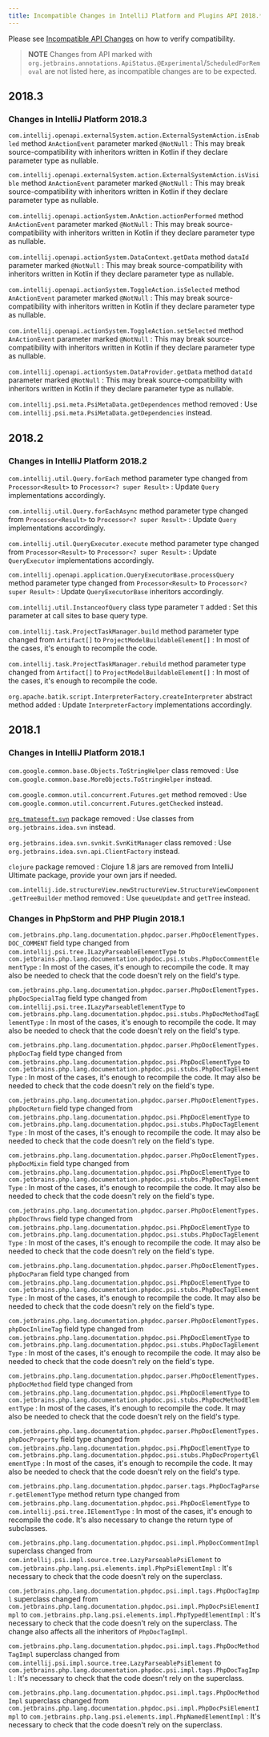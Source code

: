 ```yaml
---
title: Incompatible Changes in IntelliJ Platform and Plugins API 2018.*
---
```

<!-- Copyright 2000-2020 JetBrains s.r.o. and other contributors. Use of this source code is governed by the Apache 2.0 license that can be found in the LICENSE file. -->

<!--

!!!!!!!!!!!!!!!!!!!!!!!!!!!!!!!!!!!!!!!!!!!!!!!!!!!!!!!!!!!!!!!!!!!!!!!!!!!!!!!!!!!!!!!!!!!!!!!!! 
See the note on how to document new problems on the main page reference_guide/api_changes_list.md 
!!!!!!!!!!!!!!!!!!!!!!!!!!!!!!!!!!!!!!!!!!!!!!!!!!!!!!!!!!!!!!!!!!!!!!!!!!!!!!!!!!!!!!!!!!!!!!!!! 

-->

Please see [Incompatible API Changes](/reference_guide/api_changes_list.md) on how to verify compatibility.

> **NOTE** Changes from API marked with `org.jetbrains.annotations.ApiStatus.@Experimental`/`ScheduledForRemoval` are not listed here, as incompatible changes are to be expected.

## 2018.3 

### Changes in IntelliJ Platform 2018.3

`com.intellij.openapi.externalSystem.action.ExternalSystemAction.isEnabled` method `AnActionEvent` parameter marked `@NotNull`
: This may break source-compatibility with inheritors written in Kotlin if they declare parameter type as nullable.

`com.intellij.openapi.externalSystem.action.ExternalSystemAction.isVisible` method `AnActionEvent` parameter marked `@NotNull`
: This may break source-compatibility with inheritors written in Kotlin if they declare parameter type as nullable.

`com.intellij.openapi.actionSystem.AnAction.actionPerformed` method `AnActionEvent` parameter marked `@NotNull`
: This may break source-compatibility with inheritors written in Kotlin if they declare parameter type as nullable.

`com.intellij.openapi.actionSystem.DataContext.getData` method `dataId` parameter marked `@NotNull`
: This may break source-compatibility with inheritors written in Kotlin if they declare parameter type as nullable.

`com.intellij.openapi.actionSystem.ToggleAction.isSelected` method `AnActionEvent` parameter marked `@NotNull`
: This may break source-compatibility with inheritors written in Kotlin if they declare parameter type as nullable.

`com.intellij.openapi.actionSystem.ToggleAction.setSelected` method `AnActionEvent` parameter marked `@NotNull`
: This may break source-compatibility with inheritors written in Kotlin if they declare parameter type as nullable.

`com.intellij.openapi.actionSystem.DataProvider.getData` method `dataId` parameter marked `@NotNull`
: This may break source-compatibility with inheritors written in Kotlin if they declare parameter type as nullable.

`com.intellij.psi.meta.PsiMetaData.getDependences` method removed
: Use `com.intellij.psi.meta.PsiMetaData.getDependencies` instead.


## 2018.2
 
### Changes in IntelliJ Platform 2018.2

`com.intellij.util.Query.forEach` method parameter type changed from `Processor<Result>` to `Processor<? super Result>`
: Update `Query` implementations accordingly.

`com.intellij.util.Query.forEachAsync` method parameter type changed from `Processor<Result>` to `Processor<? super Result>`
: Update `Query` implementations accordingly.

`com.intellij.util.QueryExecutor.execute` method parameter type changed from `Processor<Result>` to `Processor<? super Result>`
: Update `QueryExecutor` implementations accordingly.

`com.intellij.openapi.application.QueryExecutorBase.processQuery` method parameter type changed from `Processor<Result>` to `Processor<? super Result>`
: Update `QueryExecutorBase` inheritors accordingly.

`com.intellij.util.InstanceofQuery` class type parameter `T` added
: Set this parameter at call sites to base query type.

`com.intellij.task.ProjectTaskManager.build` method parameter type changed from `Artifact[]` to `ProjectModelBuildableElement[]` 
: In most of the cases, it's enough to recompile the code.

`com.intellij.task.ProjectTaskManager.rebuild` method parameter type changed from `Artifact[]` to `ProjectModelBuildableElement[]` 
: In most of the cases, it's enough to recompile the code.

`org.apache.batik.script.InterpreterFactory.createInterpreter` abstract method added 
: Update `InterpreterFactory` implementations accordingly.


## 2018.1 

### Changes in IntelliJ Platform 2018.1

`com.google.common.base.Objects.ToStringHelper` class removed
: Use `com.google.common.base.MoreObjects.ToStringHelper` instead.

`com.google.common.util.concurrent.Futures.get` method removed
: Use `com.google.common.util.concurrent.Futures.getChecked` instead.

[`org.tmatesoft.svn`](https://svnkit.com/index.html) package removed 
: Use classes from `org.jetbrains.idea.svn` instead.

`org.jetbrains.idea.svn.svnkit.SvnKitManager` class removed
: Use `org.jetbrains.idea.svn.api.ClientFactory` instead.

`clojure` package removed 
: Clojure 1.8 jars are removed from IntelliJ Ultimate package, provide your own jars if needed.

`com.intellij.ide.structureView.newStructureView.StructureViewComponent.getTreeBuilder` method removed 
: Use `queueUpdate` and `getTree` instead.

### Changes in PhpStorm and PHP Plugin 2018.1

`com.jetbrains.php.lang.documentation.phpdoc.parser.PhpDocElementTypes.DOC_COMMENT` field type changed from `com.intellij.psi.tree.ILazyParseableElementType` to `com.jetbrains.php.lang.documentation.phpdoc.psi.stubs.PhpDocCommentElementType` 
: In most of the cases, it's enough to recompile the code. It may also be needed to check that the code doesn't rely on the field's type.

`com.jetbrains.php.lang.documentation.phpdoc.parser.PhpDocElementTypes.phpDocSpecialTag` field type changed from `com.intellij.psi.tree.ILazyParseableElementType` to `com.jetbrains.php.lang.documentation.phpdoc.psi.stubs.PhpDocMethodTagElementType`
: In most of the cases, it's enough to recompile the code. It may also be needed to check that the code doesn't rely on the field's type.

`com.jetbrains.php.lang.documentation.phpdoc.parser.PhpDocElementTypes.phpDocTag` field type changed from `com.jetbrains.php.lang.documentation.phpdoc.psi.PhpDocElementType` to `com.jetbrains.php.lang.documentation.phpdoc.psi.stubs.PhpDocTagElementType` 
: In most of the cases, it's enough to recompile the code. It may also be needed to check that the code doesn't rely on the field's type.

`com.jetbrains.php.lang.documentation.phpdoc.parser.PhpDocElementTypes.phpDocReturn` field type changed from `com.jetbrains.php.lang.documentation.phpdoc.psi.PhpDocElementType` to `com.jetbrains.php.lang.documentation.phpdoc.psi.stubs.PhpDocTagElementType`
: In most of the cases, it's enough to recompile the code. It may also be needed to check that the code doesn't rely on the field's type.

`com.jetbrains.php.lang.documentation.phpdoc.parser.PhpDocElementTypes.phpDocMixin` field type changed from `com.jetbrains.php.lang.documentation.phpdoc.psi.PhpDocElementType` to `com.jetbrains.php.lang.documentation.phpdoc.psi.stubs.PhpDocTagElementType`
: In most of the cases, it's enough to recompile the code. It may also be needed to check that the code doesn't rely on the field's type.

`com.jetbrains.php.lang.documentation.phpdoc.parser.PhpDocElementTypes.phpDocThrows` field type changed from `com.jetbrains.php.lang.documentation.phpdoc.psi.PhpDocElementType` to `com.jetbrains.php.lang.documentation.phpdoc.psi.stubs.PhpDocTagElementType`
: In most of the cases, it's enough to recompile the code. It may also be needed to check that the code doesn't rely on the field's type.

`com.jetbrains.php.lang.documentation.phpdoc.parser.PhpDocElementTypes.phpDocParam` field type changed from `com.jetbrains.php.lang.documentation.phpdoc.psi.PhpDocElementType` to `com.jetbrains.php.lang.documentation.phpdoc.psi.stubs.PhpDocTagElementType`
: In most of the cases, it's enough to recompile the code. It may also be needed to check that the code doesn't rely on the field's type.

`com.jetbrains.php.lang.documentation.phpdoc.parser.PhpDocElementTypes.phpDocInlineTag` field type changed from `com.jetbrains.php.lang.documentation.phpdoc.psi.PhpDocElementType` to `com.jetbrains.php.lang.documentation.phpdoc.psi.stubs.PhpDocTagElementType`
: In most of the cases, it's enough to recompile the code. It may also be needed to check that the code doesn't rely on the field's type.

`com.jetbrains.php.lang.documentation.phpdoc.parser.PhpDocElementTypes.phpDocMethod` field type changed from `com.jetbrains.php.lang.documentation.phpdoc.psi.PhpDocElementType` to `com.jetbrains.php.lang.documentation.phpdoc.psi.stubs.PhpDocMethodElementType`
: In most of the cases, it's enough to recompile the code. It may also be needed to check that the code doesn't rely on the field's type.

`com.jetbrains.php.lang.documentation.phpdoc.parser.PhpDocElementTypes.phpDocProperty` field type changed from `com.jetbrains.php.lang.documentation.phpdoc.psi.PhpDocElementType` to `com.jetbrains.php.lang.documentation.phpdoc.psi.stubs.PhpDocPropertyElementType`
: In most of the cases, it's enough to recompile the code. It may also be needed to check that the code doesn't rely on the field's type.

`com.jetbrains.php.lang.documentation.phpdoc.parser.tags.PhpDocTagParser.getElementType` method return type changed from `com.jetbrains.php.lang.documentation.phpdoc.psi.PhpDocElementType` to `com.intellij.psi.tree.IElementType`
: In most of the cases, it's enough to recompile the code. It's also necessary to change the return type of subclasses.

`com.jetbrains.php.lang.documentation.phpdoc.psi.impl.PhpDocCommentImpl` superclass changed from `com.intellij.psi.impl.source.tree.LazyParseablePsiElement` to `com.jetbrains.php.lang.psi.elements.impl.PhpPsiElementImpl`
: It's necessary to check that the code doesn't rely on the superclass.

`com.jetbrains.php.lang.documentation.phpdoc.psi.impl.tags.PhpDocTagImpl` superclass changed from `com.jetbrains.php.lang.documentation.phpdoc.psi.impl.PhpDocPsiElementImpl` to `com.jetbrains.php.lang.psi.elements.impl.PhpTypedElementImpl`
: It's necessary to check that the code doesn't rely on the superclass. The change also affects all the inheritors of `PhpDocTagImpl`.

`com.jetbrains.php.lang.documentation.phpdoc.psi.impl.tags.PhpDocMethodTagImpl` superclass changed from `com.intellij.psi.impl.source.tree.LazyParseablePsiElement` to `com.jetbrains.php.lang.documentation.phpdoc.psi.impl.tags.PhpDocTagImpl`
: It's necessary to check that the code doesn't rely on the superclass.

`com.jetbrains.php.lang.documentation.phpdoc.psi.impl.tags.PhpDocMethodImpl` superclass changed from `com.jetbrains.php.lang.documentation.phpdoc.psi.impl.PhpDocPsiElementImpl` to `com.jetbrains.php.lang.psi.elements.impl.PhpNamedElementImpl`
: It's necessary to check that the code doesn't rely on the superclass.


